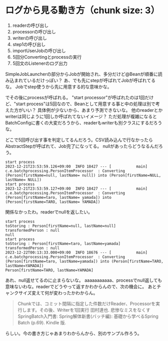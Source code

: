# ログから見る動き方（chunk size: 3）
1. readerの呼び出し
2. processorの呼び出し
3. writerの呼び出し
4. step1の呼び出し
5. importUserJobの呼び出し
6. 5回分Convertingとprocessの実行
7. 5回文のListenerのログ出力

SimpleJobLauncherの部分からJobが開始され、多分だけど@Beanが順番に読み込まれているだけっぽい？
あ、でも先にstepが呼ばれてJobが呼ばれてるな。
Jobでstep使うから先に用意する的な意味かな。

でその後にprocessが呼ばれる。
"start processor"が呼ばれたのは1回だけど、"start process"は5回なので、Beanとして用意する事と中の処理は別で考えた方がいい？
具体例が少ないから、あまり予測できないな。
他のreaderとかwriterは同じように1回しか呼ばれてないイメージ？
ただ処理が複雑になるとBatchConfigに書くの大変だろうから、readerもwriterも別クラスにするだろうな。

どこで5回呼び出す事を判定してるんだろう。CSV読み込んで行なかったらAbstractStepが呼ばれて、Job完了になってる。
nullがあったらどうなるんだろう。
```log
start process
2023-12-21T23:53:59.126+09:00  INFO 18427 --- [           main] c.e.batchprocessing.PersonItemProcessor  : Converting (Person[firstName=null, lastName= null]) into (Person[firstName=NULL, lastName= NULL])
start process
2023-12-21T23:53:59.127+09:00  INFO 18427 --- [           main] c.e.batchprocessing.PersonItemProcessor  : Converting (Person[firstName=taro, lastName= yamada]) into (Person[firstName=TARO, lastName= YAMADA])
```
関係なかったわ。readerでnullを返したい。
```log
start process
toStoring : Person[firstName=null, lastName=null]
transformedPerson : null
null
start process
toStoring : Person[firstName=taro, lastName=yamada]
transformedPerson : null
2023-12-22T00:13:33.000+09:00  INFO 18676 --- [           main] c.e.batchprocessing.PersonItemProcessor  : Converting (Person[firstName=taro, lastName=yamada]) into (Person[firstName=TARO, lastName=YAMADA])
Person[firstName=TARO, lastName=YAMADA]
```
あれ、null返せてるのに止まらないな。
aaaaaaaaaaa、processでnull返しても意味ないわな。readerでどうやって返すかわからんので、次の機会に。
あとチャンクサイズ変えて何が変わったかわからん。
> Chunkでは、コミット間隔に指定した件数だけReader、Processorを実行します。その後、Writerを1回実行
田村達也. 悲惨なミスをなくすSpringBatch入門書: Spring解体新書(バッチ編): 基礎から学べるSpring Batch (p.69). Kindle 版. 

らしい。今の書き方じゃあまりわからんから、別のサンプル作ろう。